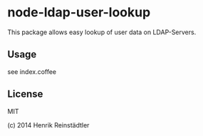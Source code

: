 # node-ldap-user-lookup

This package allows easy lookup of user data on LDAP-Servers.

## Usage

see index.coffee

## License

MIT

(c) 2014 Henrik Reinstädtler
